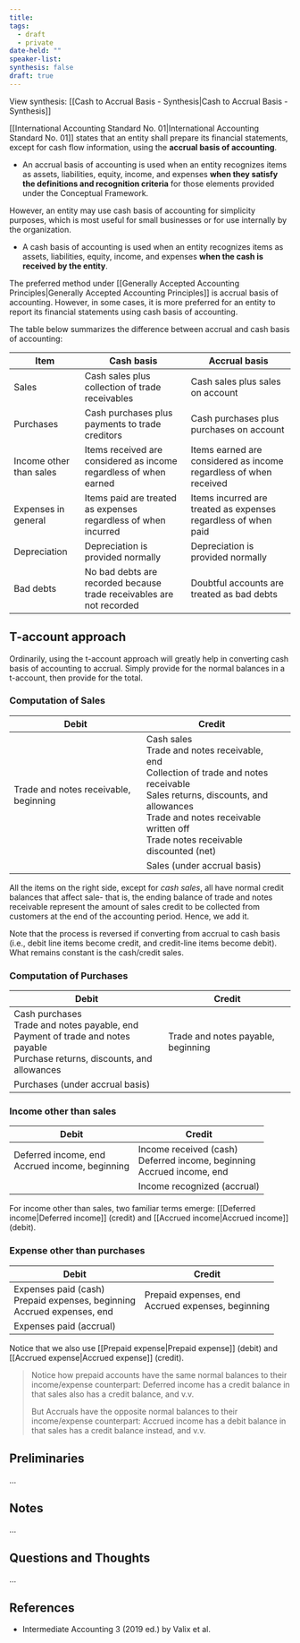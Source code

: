 ```yaml
---
title: 
tags:
  - draft
  - private
date-held: ""
speaker-list: 
synthesis: false
draft: true
---
```


View synthesis: [[Cash to Accrual Basis - Synthesis|Cash to Accrual Basis - Synthesis]]

[[International Accounting Standard No. 01|International Accounting Standard No. 01]] states that an entity shall prepare its financial statements, except for cash flow information, using the **accrual basis of accounting**.
- An accrual basis of accounting is used when an entity recognizes items as assets, liabilities, equity, income, and expenses **when they satisfy the definitions and recognition criteria** for those elements provided under the Conceptual Framework.

However, an entity may use cash basis of accounting for simplicity purposes, which is most useful for small businesses or for use internally by the organization.
- A cash basis of accounting is used when an entity recognizes items as assets, liabilities, equity, income, and expenses **when the cash is received by the entity**.

The preferred method under [[Generally Accepted Accounting Principles|Generally Accepted Accounting Principles]] is accrual basis of accounting. However, in some cases, it is more preferred for an entity to report its financial statements using cash basis of accounting.

The table below summarizes the difference between accrual and cash basis of accounting:

| Item                    | Cash basis                                                           | Accrual basis                                                     |
| ----------------------- | -------------------------------------------------------------------- | ----------------------------------------------------------------- |
| Sales                   | Cash sales plus collection of trade receivables                      | Cash sales plus sales on account                                  |
| Purchases               | Cash purchases plus payments to trade creditors                      | Cash purchases plus purchases on account                          |
| Income other than sales | Items received are considered as income regardless of when earned    | Items earned are considered as income regardless of when received |
| Expenses in general     | Items paid are treated as expenses regardless of when incurred       | Items incurred are treated as expenses regardless of when paid    |
| Depreciation            | Depreciation is provided normally                                    | Depreciation is provided normally                                 |
| Bad debts               | No bad debts are recorded because trade receivables are not recorded | Doubtful accounts are treated as bad debts                        |

## T-account approach
Ordinarily, using the t-account approach will greatly help in converting cash basis of accounting to accrual. Simply provide for the normal balances in a t-account, then provide for the total.

### Computation of Sales

| Debit                                 | Credit                                                                                                                                                                                                                     |     |
| ------------------------------------- | -------------------------------------------------------------------------------------------------------------------------------------------------------------------------------------------------------------------------- | --- |
| Trade and notes receivable, beginning | Cash sales<br>Trade and notes receivable, end<br>Collection of trade and notes receivable<br>Sales returns, discounts, and allowances<br>Trade and notes receivable written off<br>Trade notes receivable discounted (net) |     |
|                                       | Sales (under accrual basis)                                                                                                                                                                                                |     |

All the items on the right side, except for *cash sales*, all have normal credit balances that affect sale- that is, the ending balance of trade and notes receivable represent the amount of sales credit to be collected from customers at the end of the accounting period. Hence, we add it.

Note that the process is reversed if converting from accrual to cash basis (i.e., debit line items become credit, and credit-line items become debit). What remains constant is the cash/credit sales.

### Computation of Purchases

| Debit                                                                                                                               | Credit                             |
| ----------------------------------------------------------------------------------------------------------------------------------- | ---------------------------------- |
| Cash purchases<br>Trade and notes payable, end<br>Payment of trade and notes payable<br>Purchase returns, discounts, and allowances | Trade and notes payable, beginning |
| Purchases (under accrual basis)                                                                                                     |                                    |

### Income other than sales

| Debit                                             | Credit                                                                      |
| ------------------------------------------------- | --------------------------------------------------------------------------- |
| Deferred income, end<br>Accrued income, beginning | Income received (cash)<br>Deferred income, beginning<br>Accrued income, end |
|                                                   | Income recognized (accrual)                                                 |

For income other than sales, two familiar terms emerge: [[Deferred income|Deferred income]] (credit) and [[Accrued income|Accrued income]] (debit).

### Expense other than purchases

| Debit                                                                        | Credit                                               |
| ---------------------------------------------------------------------------- | ---------------------------------------------------- |
| Expenses paid (cash)<br>Prepaid expenses, beginning<br>Accrued expenses, end | Prepaid expenses, end<br>Accrued expenses, beginning |
| Expenses paid (accrual)                                                      |                                                      |  

Notice that we also use [[Prepaid expense|Prepaid expense]] (debit) and [[Accrued expense|Accrued expense]] (credit).

> Notice how prepaid accounts have the same normal balances to their income/expense counterpart: Deferred income has a credit balance in that sales also has a credit balance, and v.v. 
> 
> But Accruals have the opposite normal balances to their income/expense counterpart: Accrued income has a debit balance in that sales has a credit balance instead, and v.v.

## Preliminaries
…

## Notes
…

## Questions and Thoughts
…

## References
- Intermediate Accounting 3 (2019 ed.) by Valix et al.
